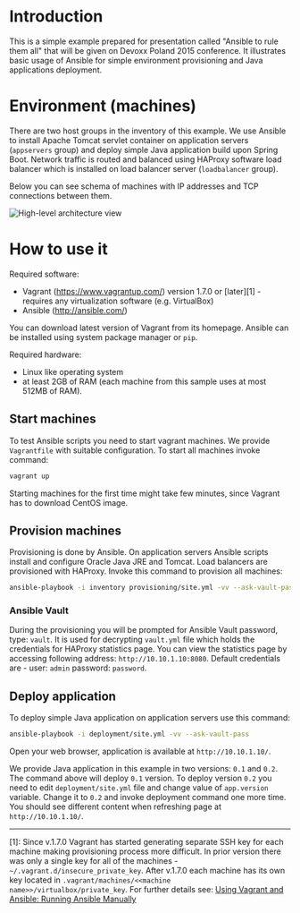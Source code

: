 # Introduction

This is a simple example prepared for presentation called "Ansible to rule them all" that will be given on Devoxx Poland 2015 conference. It illustrates basic usage of Ansible for simple environment provisioning and Java applications deployment.

# Environment (machines)

There are two host groups in the inventory of this example. We use Ansible to install Apache Tomcat servlet container on application servers (```appservers``` group) and deploy simple Java application build upon Spring Boot. Network traffic is routed and balanced using HAProxy software load balancer which is installed on load balancer server (```loadbalancer``` group).

Below you can see schema of machines with IP addresses and TCP connections between them.

![High-level architecture view](https://github.com/siilisolutions-pl/devoxx-ansible/blob/master/architecture.png)

# How to use it

Required software:

 * Vagrant (https://www.vagrantup.com/) version 1.7.0 or [later][1] - requires any virtualization software (e.g. VirtualBox) 
 * Ansible (http://ansible.com/)

You can download latest version of Vagrant from its homepage. Ansible can be installed using system package manager or ```pip```.

Required hardware:

 * Linux like operating system
 * at least 2GB of RAM (each machine from this sample uses at most 512MB of RAM).

## Start machines

To test Ansible scripts you need to start vagrant machines. We provide ```Vagrantfile``` with suitable configuration. To start all machines invoke command:
```bash
vagrant up
```

Starting machines for the first time might take few minutes, since Vagrant has to download CentOS image.

## Provision machines

Provisioning is done by Ansible. On application servers Ansible scripts install and configure Oracle Java JRE and Tomcat. Load balancers are provisioned with HAProxy. Invoke this command to provision all machines:
```bash
ansible-playbook -i inventory provisioning/site.yml -vv --ask-vault-pass
```

### Ansible Vault

During the provisioning you will be prompted for Ansible Vault password, type: ```vault```. It is used for decrypting ```vault.yml``` file which holds the credentials for HAProxy statistics page. You can view the statistics page by accessing following address: ```http://10.10.1.10:8080```. Default credentials are - user: ```admin``` password: ```password```.

## Deploy application

To deploy simple Java application on application servers use this command:
```bash
ansible-playbook -i deployment/site.yml -vv --ask-vault-pass
```

Open your web browser, application is available at ```http://10.10.1.10/```.

We provide Java application in this example in two versions: ```0.1``` and ```0.2```. The command above will deploy ```0.1``` version. To deploy version ```0.2``` you need to edit ```deployment/site.yml``` file and change value of ```app.version``` variable. Change it to ```0.2``` and invoke deployment command one more time. You should see different content when refreshing page at ```http://10.10.1.10/```.

- - -

[1]: Since v.1.7.0  Vagrant has started generating separate SSH key for each machine making provisioning process more difficult. In prior version there was only a single key for all of the machines - ```~/.vagrant.d/insecure_private_key```. After v.1.7.0 each machine has its own key located in ```.vagrant/machines/<<machine name>>/virtualbox/private_key```. For further details see: [Using Vagrant and Ansible: Running Ansible Manually](http://docs.ansible.com/guide_vagrant.html#running-ansible-manually)